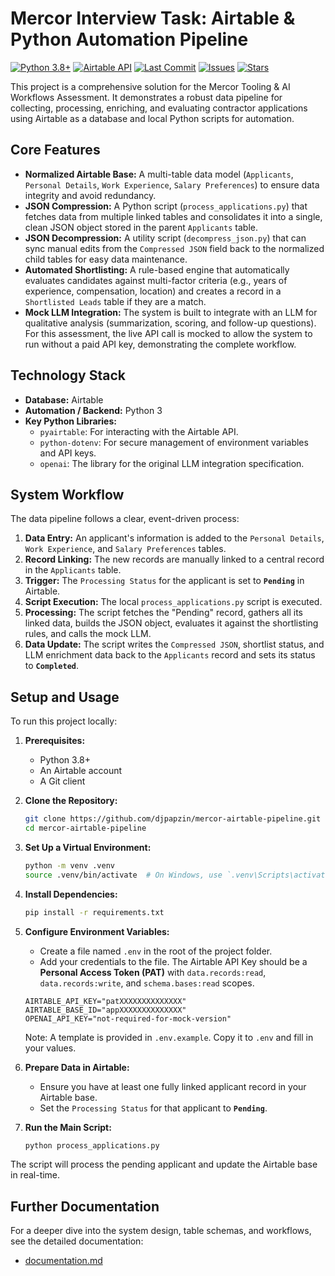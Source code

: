 # Mercor Interview Task: Airtable & Python Automation Pipeline

[![Python 3.8+](https://img.shields.io/badge/python-3.8%2B-blue.svg)](https://www.python.org/)
[![Airtable API](https://img.shields.io/badge/Airtable-API-18BFFF?logo=airtable&logoColor=white)](https://airtable.com/developers/web/api)
[![Last Commit](https://img.shields.io/github/last-commit/djpapzin/mercor-airtable-pipeline)](https://github.com/djpapzin/mercor-airtable-pipeline/commits/main)
[![Issues](https://img.shields.io/github/issues/djpapzin/mercor-airtable-pipeline)](https://github.com/djpapzin/mercor-airtable-pipeline/issues)
[![Stars](https://img.shields.io/github/stars/djpapzin/mercor-airtable-pipeline?style=social)](https://github.com/djpapzin/mercor-airtable-pipeline/stargazers)

This project is a comprehensive solution for the Mercor Tooling & AI Workflows Assessment. It demonstrates a robust data pipeline for collecting, processing, enriching, and evaluating contractor applications using Airtable as a database and local Python scripts for automation.

## Core Features

-   **Normalized Airtable Base:** A multi-table data model (`Applicants`, `Personal Details`, `Work Experience`, `Salary Preferences`) to ensure data integrity and avoid redundancy.
-   **JSON Compression:** A Python script (`process_applications.py`) that fetches data from multiple linked tables and consolidates it into a single, clean JSON object stored in the parent `Applicants` table.
-   **JSON Decompression:** A utility script (`decompress_json.py`) that can sync manual edits from the `Compressed JSON` field back to the normalized child tables for easy data maintenance.
-   **Automated Shortlisting:** A rule-based engine that automatically evaluates candidates against multi-factor criteria (e.g., years of experience, compensation, location) and creates a record in a `Shortlisted Leads` table if they are a match.
-   **Mock LLM Integration:** The system is built to integrate with an LLM for qualitative analysis (summarization, scoring, and follow-up questions). For this assessment, the live API call is mocked to allow the system to run without a paid API key, demonstrating the complete workflow.

## Technology Stack

-   **Database:** Airtable
-   **Automation / Backend:** Python 3
-   **Key Python Libraries:**
    -   `pyairtable`: For interacting with the Airtable API.
    -   `python-dotenv`: For secure management of environment variables and API keys.
    -   `openai`: The library for the original LLM integration specification.

## System Workflow

The data pipeline follows a clear, event-driven process:

1.  **Data Entry:** An applicant's information is added to the `Personal Details`, `Work Experience`, and `Salary Preferences` tables.
2.  **Record Linking:** The new records are manually linked to a central record in the `Applicants` table.
3.  **Trigger:** The `Processing Status` for the applicant is set to **`Pending`** in Airtable.
4.  **Script Execution:** The local `process_applications.py` script is executed.
5.  **Processing:** The script fetches the "Pending" record, gathers all its linked data, builds the JSON object, evaluates it against the shortlisting rules, and calls the mock LLM.
6.  **Data Update:** The script writes the `Compressed JSON`, shortlist status, and LLM enrichment data back to the `Applicants` record and sets its status to **`Completed`**.

## Setup and Usage

To run this project locally:

1.  **Prerequisites:**
    -   Python 3.8+
    -   An Airtable account
    -   A Git client

2.  **Clone the Repository:**
    ```bash
    git clone https://github.com/djpapzin/mercor-airtable-pipeline.git
    cd mercor-airtable-pipeline
    ```

3.  **Set Up a Virtual Environment:**
    ```bash
    python -m venv .venv
    source .venv/bin/activate  # On Windows, use `.venv\Scripts\activate`
    ```

4.  **Install Dependencies:**
    ```bash
    pip install -r requirements.txt
    ```

5.  **Configure Environment Variables:**
    -   Create a file named `.env` in the root of the project folder.
    -   Add your credentials to the file. The Airtable API Key should be a **Personal Access Token (PAT)** with `data.records:read`, `data.records:write`, and `schema.bases:read` scopes.
    ```
    AIRTABLE_API_KEY="patXXXXXXXXXXXXXX"
    AIRTABLE_BASE_ID="appXXXXXXXXXXXXXX"
    OPENAI_API_KEY="not-required-for-mock-version"
    ```
    
    Note: A template is provided in `.env.example`. Copy it to `.env` and fill in your values.

6.  **Prepare Data in Airtable:**
    -   Ensure you have at least one fully linked applicant record in your Airtable base.
    -   Set the `Processing Status` for that applicant to **`Pending`**.

7.  **Run the Main Script:**
    ```bash
    python process_applications.py
    ```

The script will process the pending applicant and update the Airtable base in real-time.

## Further Documentation

For a deeper dive into the system design, table schemas, and workflows, see the detailed documentation:

- [documentation.md](https://github.com/djpapzin/mercor-airtable-pipeline/blob/main/documentation.md)

